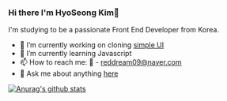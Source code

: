 ### Hi there I'm HyoSeong Kim👋

I'm studying to be a passionate Front End Developer from Korea.

- 🔭 I’m currently working on cloning [simple UI](https://github.com/hyorard-b/TIL/tree/main/javaScript/simple-UI)
- 🌱 I’m currently learning Javascript
- 📫 How to reach me: :e-mail: - reddream09@naver.com
- 💬 Ask me about anything [here](https://github.com/hyorard-b/hyorard-b/issues)

[![Anurag's github stats](https://github-readme-stats.vercel.app/api?username=hyorard-b)](https://github.com/anuraghazra/github-readme-stats)

<!--
**hyorard-b/hyorard-b** is a ✨ _special_ ✨ repository because its `README.md` (this file) appears on your GitHub profile.
Here are some ideas to get you started:
- 🔭 I’m currently working on ...
- 🌱 I’m currently learning ...
- 👯 I’m looking to collaborate on ...
- 🤔 I’m looking for help with ...
- 💬 Ask me about ...
- 📫 How to reach me: ...
- 😄 Pronouns: ...
- ⚡ Fun fact: ...
-->

